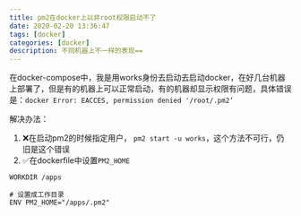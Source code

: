 ```yaml
---
title: pm2在docker上以非root权限启动不了
date: 2020-02-20 13:36:47
tags: [docker]
categories: [docker]
description: 不同机器上不一样的表现==
---
```


在docker-compose中，我是用works身份去启动去启动docker，在好几台机器上部署了，但是有的机器上可以正常启动，有的机器却显示权限有问题，具体错误是：`docker Error: EACCES, permission denied '/root/.pm2’`

解决办法：
1. ❌在启动pm2的时候指定用户， `pm2 start -u works`，这个方法不可行，仍旧是这个错误
2. ✅在dockerfile中设置`PM2_HOME`

```
WORKDIR /apps

# 设置成工作目录
ENV PM2_HOME="/apps/.pm2"
```